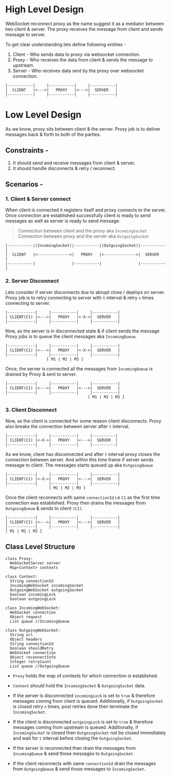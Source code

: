 # High Level Design

WebSocket reconnect proxy as the name suggest it as a mediator between two client & server. The proxy receives the message from client and sends message to server.

To get clear understanding lets define following entities -

1. Client - Who sends data to proxy via websocket connection.
2. Proxy - Who receives the data from client & sends the message to upstream.
3. Server - Who receives data sent by the proxy over websocket connection.

```
|-----------|     |-----------|     |-----------|
|  CLIENT   |<--->|   PROXY   |<--->|  SERVER   |
|-----------|     |-----------|     |-----------|
```

# Low Level Design

As we know, proxy sits between client & the server. Proxy job is to deliver messages back & forth to both of the parties.

## Constraints -

1. It should send and receive messages from client & server.
2. It should handle disconnects & retry / reconnect.

## Scenarios -

### 1. Client & Server connect

When client is connected it registers itself and proxy connects to the server. Once connection are established successfully client is ready to send messages as well as server is ready to send message.

> Connection between client and the proxy aka `IncomingSocket`<br>
> Connection between proxy and the server aka `OutgoingSocket`

```
|-----------|(IncomingSocket)|-----------|(OutgoingSocket)|-----------|
|  CLIENT   |<-------------->|   PROXY   |<-------------->|  SERVER   |
|-----------|                |-----------|                |-----------|
```

### 2. Server Disconnect

Lets consider if server disconnects due to abrupt close / deploys on server. Proxy job is to retry connecting to server with `t` interval & retry `n` times connecting to server.

```
|------------|     |-----------|     |-----------|
| CLIENT(C1) |<--->|   PROXY   |<-X->|  SERVER   |
|------------|     |-----------|     |-----------|
```

Now, as the server is in disconnected state & if client sends the message Proxy jobs is to queue the client messages aka `IncomingQueue`.

```
|------------|     |-----------|     |-----------|
| CLIENT(C1) |<--->|   PROXY   |<-X->|  SERVER   |
|------------|     |-----------|     |-----------|
                  [ M1 | M2 | M3 ]
```

Once, the server is connected all the messages from `IncomingQueue` is drained by Proxy & sent to server.

```
|------------|     |-----------|     |-----------|
| CLIENT(C1) |<--->|   PROXY   |<--->|  SERVER   |
|------------|     |-----------|     |-----------|
                                    [ M1 | M2 | M3 ]
```

### 3. Client Disconnect

Now, as the client is connected for some reason client disconnects. Proxy also breaks the connection between server after `t` interval.

```
|------------|     |-----------|     |----------|
| CLIENT(C1) |<-X->|   PROXY   |<--->|  SERVER  |
|------------|     |-----------|     |----------|
```

As we know, client has disconnected and after `t` interval proxy closes the connection between server. And within this time frame if server sends message to client. The messages starts queued up aka `OutgoingQueue`

```
|------------|     |-----------|     |-----------|
| CLIENT(C1) |<-X->|   PROXY   |<--->|  SERVER   |
|------------|     |-----------|     |-----------|
                   [ M1 | M2 | M3 ]
```

Once the client reconnects with same `connectionId` i.e `C1` as the first time connection was established. Proxy then drains the messages from `OutgoingQueue` & sends to client `(C1)`.

```
|------------|     |-----------|     |-----------|
| CLIENT(C1) |<--->|   PROXY   |<--->|  SERVER   |
|------------|     |-----------|     |-----------|
[ M1 | M2 | M3 ]
```

## Class Level Structure

```
class Proxy:
  WebSocketServer server
  Map<Context> contexts

class Context:
  String connectionId
  IncomingWebSocket incomingSocket
  OutgoingWebSocket outgoingSocket
  boolean incomingLock
  boolean outgoingLock

class IncomingWebSocket:
  WebSocket connection
  Object request
  List queue //IncomingQueue

class OutgoingWebSocket:
  String url
  Object headers
  String connectionId
  boolean shouldRetry
  WebSocket connection
  Object reconnectInfo
  Integer retryCount
  List queue //OutgoingQueue
```

- `Proxy` holds the map of contexts for which connection is established.
- `Context` should hold the `IncomingSocket` & `OutgoingSocket` data.
- If the server is disconnected `incomingLock` is set to `true` & therefore messages coming from client is queued. Additionally, if `OutgoingSocket` is closed retry `n` times, post retries done then terminate the `IncomingSocket`.
- If the client is disconnected `outgoingLock` is set to `true` & therefore messages coming from upstream is queued. Additionally, if `IncomingSocket` is closed then `OutgoingSocket` not be closed immediately and wait for `t` interval before closing the `OutgoingSocket`.

- If the server is reconnected then drain the messages from `IncomingQueue` & send those messages to `OutgoingSocket`.

- If the client reconnects with same `connectionId` drain the messages from `OutgoingQueue` & send those messages to `IncomingSocket`.
